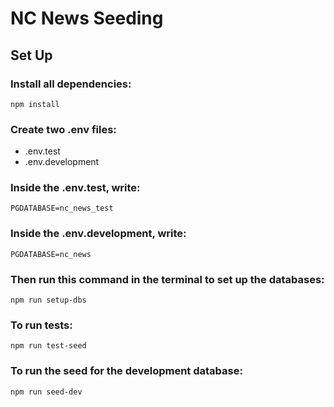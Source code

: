 # NC News Seeding

## Set Up

### Install all dependencies:
```npm install```

### Create two .env files:
- .env.test
- .env.development

### Inside the .env.test, write: 
```PGDATABASE=nc_news_test```
### Inside the .env.development, write: 
```PGDATABASE=nc_news```

### Then run this command in the terminal to set up the databases:
```npm run setup-dbs```
### To run tests:
```npm run test-seed```
### To run the seed for the development database:
```npm run seed-dev```

